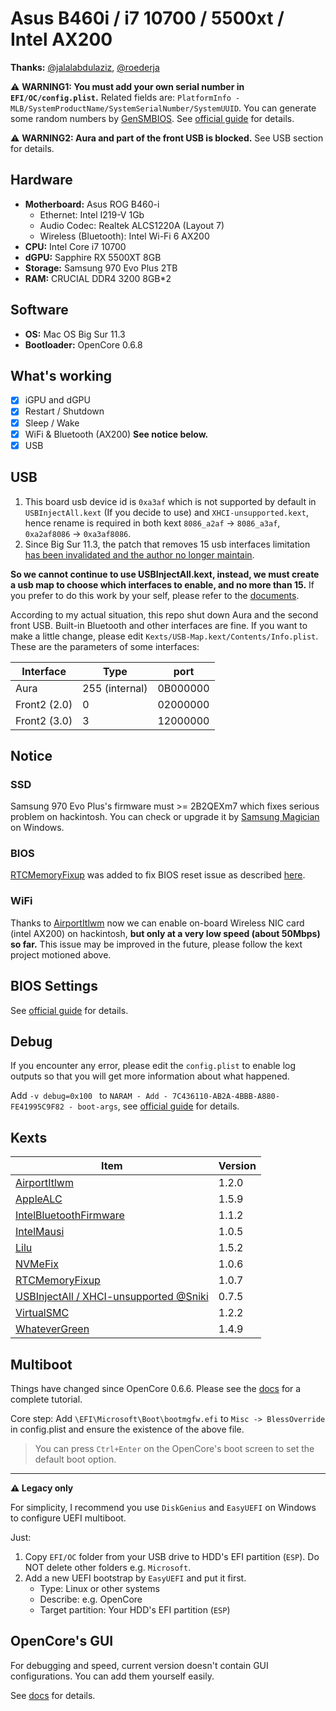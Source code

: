 # Asus B460i / i7 10700 / 5500xt / Intel AX200

**Thanks:** [@jalalabdulaziz](https://github.com/jalalabdulaziz/ROG-Strix-B460-I), [@roederja](https://github.com/roederja/asus-rog-strix-b460I-hackintosh)

⚠️ **WARNING1: You must add your own serial number in `EFI/OC/config.plist`.** Related fields are: `PlatformInfo - MLB/SystemProductName/SystemSerialNumber/SystemUUID`. You can generate some random numbers by [GenSMBIOS](https://github.com/corpnewt/GenSMBIOS). See [official guide](https://dortania.github.io/OpenCore-Install-Guide/config.plist/comet-lake.html#platforminfo) for details.

⚠️ **WARNING2:  Aura and part of the front USB is blocked.** See USB section for details.

## Hardware

- **Motherboard:** Asus ROG B460-i
  - Ethernet: Intel I219-V 1Gb
  - Audio Codec: Realtek ALCS1220A (Layout 7)
  - Wireless (Bluetooth): Intel Wi-Fi 6 AX200
- **CPU:** Intel Core i7 10700
- **dGPU:** Sapphire RX 5500XT 8GB
- **Storage:** Samsung 970 Evo Plus 2TB
- **RAM:** CRUCIAL DDR4 3200 8GB*2

## Software

- **OS:** Mac OS Big Sur 11.3
- **Bootloader:** OpenCore 0.6.8

## What's working

- [x] iGPU and dGPU
- [x] Restart / Shutdown
- [x] Sleep / Wake
- [x] WiFi & Bluetooth (AX200) **See notice below.**
- [x] USB

## USB

1. This board usb device id is `0xa3af` which is not supported by default in `USBInjectAll.kext`  (If you decide to use) and `XHCI-unsupported.kext`, hence rename is required in both kext `8086_a2af` → `8086_a3af`, `0xa2af8086` → `0xa3af8086`.
2. Since Big Sur 11.3, the patch that removes 15 usb interfaces limitation [has been invalidated and the author no longer maintain](https://github.com/acidanthera/bugtracker/issues/1514).

**So we cannot continue to use USBInjectAll.kext, instead, we must create a usb map to choose which interfaces to enable, and no more than 15.** If you prefer to do this work by your self, please refer to the [documents](https://dortania.github.io/OpenCore-Post-Install/usb/#macos-and-the-15-port-limit).

According to my actual situation, this repo shut down Aura and the second front USB. Built-in Bluetooth and other interfaces are fine. If you want to make a little change, please edit `Kexts/USB-Map.kext/Contents/Info.plist`. These are the parameters of some interfaces:

| Interface    | Type           | port     |
| ------------ | -------------- | -------- |
| Aura         | 255 (internal) | 0B000000 |
| Front2 (2.0) | 0              | 02000000 |
| Front2 (3.0) | 3              | 12000000 |

## Notice

### SSD

Samsung 970 Evo Plus's firmware must >= 2B2QEXm7 which fixes serious problem on hackintosh. You can check or upgrade it by [Samsung Magician](https://www.samsung.com/semiconductor/minisite/ssd/product/consumer/magician/) on Windows.

### BIOS

[RTCMemoryFixup](https://github.com/acidanthera/RTCMemoryFixup/releases/tag/1.0.6) was added to fix BIOS reset issue as described [here](https://dortania.github.io/OpenCore-Post-Install/misc/rtc.html#finding-our-bad-rtc-region).

### WiFi

Thanks to [AirportItlwm](https://github.com/OpenIntelWireless/itlwm/releases) now we can enable on-board Wireless NIC card (intel AX200) on hackintosh, **but only at a very low speed (about 50Mbps) so far.** This issue may be improved in the future, please follow the kext project motioned above.

## BIOS Settings

See [official guide](https://dortania.github.io/OpenCore-Install-Guide/config.plist/comet-lake.html#intel-bios-settings) for details.

## Debug

If you encounter any error, please edit the `config.plist` to enable log outputs so that you will get more information about what happened.

Add `-v debug=0x100 ` to `NARAM - Add - 7C436110-AB2A-4BBB-A880-FE41995C9F82 - boot-args`, see [official guide](https://dortania.github.io/OpenCore-Install-Guide/config.plist/comet-lake.html#nvram) for details.

## Kexts

| Item                                                         | Version |
| ------------------------------------------------------------ | ------- |
| [AirportItlwm](https://github.com/OpenIntelWireless/itlwm/releases) | 1.2.0   |
| [AppleALC](https://github.com/acidanthera/AppleALC/releases) | 1.5.9   |
| [IntelBluetoothFirmware](https://github.com/OpenIntelWireless/IntelBluetoothFirmware/releases) | 1.1.2   |
| [IntelMausi](https://github.com/acidanthera/IntelMausi/releases) | 1.0.5   |
| [Lilu](https://github.com/acidanthera/Lilu/releases)         | 1.5.2   |
| [NVMeFix](https://github.com/acidanthera/NVMeFix/releases)   | 1.0.6   |
| [RTCMemoryFixup](https://github.com/acidanthera/RTCMemoryFixup/releases) | 1.0.7   |
| [USBInjectAll / XHCI-unsupported @Sniki](https://github.com/Sniki/OS-X-USB-Inject-All/releases) | 0.7.5   |
| [VirtualSMC](https://github.com/acidanthera/VirtualSMC/releases) | 1.2.2   |
| [WhateverGreen](https://github.com/acidanthera/WhateverGreen/releases) | 1.4.9   |

## Multiboot

Things have changed since OpenCore 0.6.6. Please see the [docs](https://dortania.github.io/OpenCore-Multiboot/) for a complete tutorial. 

Core step: Add `\EFI\Microsoft\Boot\bootmgfw.efi` to `Misc -> BlessOverride` in config.plist and ensure the existence of the above file.

> You can press `Ctrl+Enter` on the OpenCore's boot screen to set the default boot option.

---

**⚠️ Legacy only**

For simplicity, I recommend you use `DiskGenius` and `EasyUEFI` on Windows to configure UEFI multiboot.

Just:

1. Copy `EFI/OC` folder from your USB drive to HDD's EFI partition (`ESP`). Do NOT delete other folders e.g. `Microsoft`.
2. Add a new UEFI bootstrap by `EasyUEFI` and put it first.
   - Type: Linux or other systems
   - Describe: e.g. OpenCore
   - Target partition: Your HDD's EFI partition  (`ESP`)

## OpenCore's GUI

For debugging and speed, current version doesn't contain GUI configurations. You can add them yourself easily.

See [docs](https://dortania.github.io/OpenCore-Post-Install/cosmetic/gui.html) for details.
